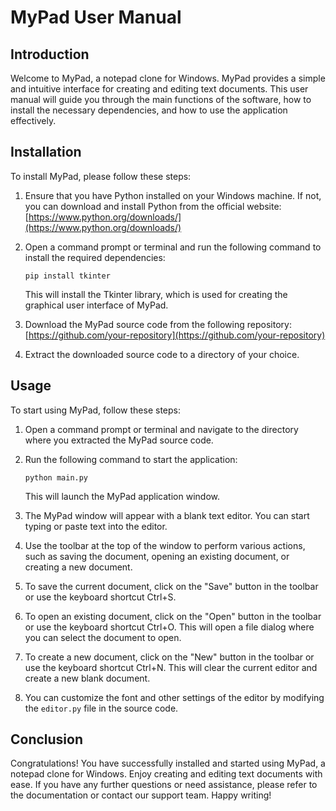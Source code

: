 # MyPad User Manual

## Introduction

Welcome to MyPad, a notepad clone for Windows. MyPad provides a simple and intuitive interface for creating and editing text documents. This user manual will guide you through the main functions of the software, how to install the necessary dependencies, and how to use the application effectively.

## Installation

To install MyPad, please follow these steps:

1. Ensure that you have Python installed on your Windows machine. If not, you can download and install Python from the official website: [https://www.python.org/downloads/](https://www.python.org/downloads/)

2. Open a command prompt or terminal and run the following command to install the required dependencies:

   ```
   pip install tkinter
   ```

   This will install the Tkinter library, which is used for creating the graphical user interface of MyPad.

3. Download the MyPad source code from the following repository: [https://github.com/your-repository](https://github.com/your-repository)

4. Extract the downloaded source code to a directory of your choice.

## Usage

To start using MyPad, follow these steps:

1. Open a command prompt or terminal and navigate to the directory where you extracted the MyPad source code.

2. Run the following command to start the application:

   ```
   python main.py
   ```

   This will launch the MyPad application window.

3. The MyPad window will appear with a blank text editor. You can start typing or paste text into the editor.

4. Use the toolbar at the top of the window to perform various actions, such as saving the document, opening an existing document, or creating a new document.

5. To save the current document, click on the "Save" button in the toolbar or use the keyboard shortcut Ctrl+S.

6. To open an existing document, click on the "Open" button in the toolbar or use the keyboard shortcut Ctrl+O. This will open a file dialog where you can select the document to open.

7. To create a new document, click on the "New" button in the toolbar or use the keyboard shortcut Ctrl+N. This will clear the current editor and create a new blank document.

8. You can customize the font and other settings of the editor by modifying the `editor.py` file in the source code.

## Conclusion

Congratulations! You have successfully installed and started using MyPad, a notepad clone for Windows. Enjoy creating and editing text documents with ease. If you have any further questions or need assistance, please refer to the documentation or contact our support team. Happy writing!